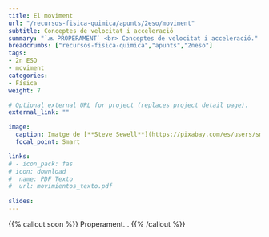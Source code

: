 ```yaml
---
title: El moviment
url: "/recursos-fisica-quimica/apunts/2eso/moviment"
subtitle: Conceptes de velocitat i acceleració
summary: "`🔜 PROPERAMENT` <br> Conceptes de velocitat i acceleració."
breadcrumbs: ["recursos-fisica-quimica","apunts","2neso"]
tags:
- 2n ESO
- moviment
categories:
- Física
weight: 7

# Optional external URL for project (replaces project detail page).
external_link: ""

image:
  caption: Imatge de [**Steve Sewell**](https://pixabay.com/es/users/sms467-1386127/) en [Pixabay](https://pixabay.com/es/)
  focal_point: Smart

links:
# - icon_pack: fas
# icon: download
#  name: PDF Texto
#  url: movimientos_texto.pdf
  
slides:
---
```


{{% callout soon %}}
Properament...
{{% /callout %}}
